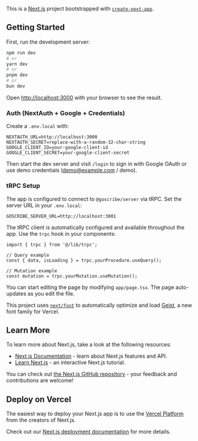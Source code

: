 This is a [Next.js](https://nextjs.org) project bootstrapped with [`create-next-app`](https://nextjs.org/docs/app/api-reference/cli/create-next-app).

## Getting Started

First, run the development server:

```bash
npm run dev
# or
yarn dev
# or
pnpm dev
# or
bun dev
```

Open [http://localhost:3000](http://localhost:3000) with your browser to see the result.

### Auth (NextAuth + Google + Credentials)

Create a `.env.local` with:

```
NEXTAUTH_URL=http://localhost:3000
NEXTAUTH_SECRET=replace-with-a-random-32-char-string
GOOGLE_CLIENT_ID=your-google-client-id
GOOGLE_CLIENT_SECRET=your-google-client-secret
```

Then start the dev server and visit `/login` to sign in with Google OAuth or use demo credentials (demo@example.com / demo).

### tRPC Setup

The app is configured to connect to `@goscribe/server` via tRPC. Set the server URL in your `.env.local`:

```
GOSCRIBE_SERVER_URL=http://localhost:3001
```

The tRPC client is automatically configured and available throughout the app. Use the `trpc` hook in your components:

```tsx
import { trpc } from '@/lib/trpc';

// Query example
const { data, isLoading } = trpc.yourProcedure.useQuery();

// Mutation example
const mutation = trpc.yourMutation.useMutation();
```

You can start editing the page by modifying `app/page.tsx`. The page auto-updates as you edit the file.

This project uses [`next/font`](https://nextjs.org/docs/app/building-your-application/optimizing/fonts) to automatically optimize and load [Geist](https://vercel.com/font), a new font family for Vercel.

## Learn More

To learn more about Next.js, take a look at the following resources:

- [Next.js Documentation](https://nextjs.org/docs) - learn about Next.js features and API.
- [Learn Next.js](https://nextjs.org/learn) - an interactive Next.js tutorial.

You can check out [the Next.js GitHub repository](https://github.com/vercel/next.js) - your feedback and contributions are welcome!

## Deploy on Vercel

The easiest way to deploy your Next.js app is to use the [Vercel Platform](https://vercel.com/new?utm_medium=default-template&filter=next.js&utm_source=create-next-app&utm_campaign=create-next-app-readme) from the creators of Next.js.

Check out our [Next.js deployment documentation](https://nextjs.org/docs/app/building-your-application/deploying) for more details.

